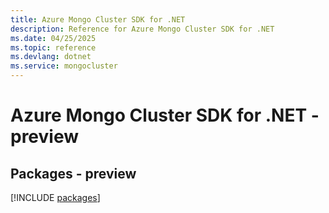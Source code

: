 ```yaml
---
title: Azure Mongo Cluster SDK for .NET
description: Reference for Azure Mongo Cluster SDK for .NET
ms.date: 04/25/2025
ms.topic: reference
ms.devlang: dotnet
ms.service: mongocluster
---
```

# Azure Mongo Cluster SDK for .NET - preview
## Packages - preview
[!INCLUDE [packages](mongo-cluster-index.md)]